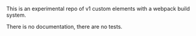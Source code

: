 This is an experimental repo of v1 custom elements with a webpack build system.

There is no documentation, there are no tests.
